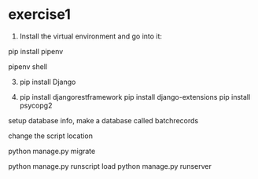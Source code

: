 # exercise1

1. Install the virtual environment and go into it: 

pip install pipenv

pipenv shell 

3. pip install Django
 
6. pip install djangorestframework
pip install django-extensions
pip install psycopg2


setup database info, make a database called batchrecords

change the script location 

python manage.py migrate

python manage.py runscript load
python manage.py runserver




